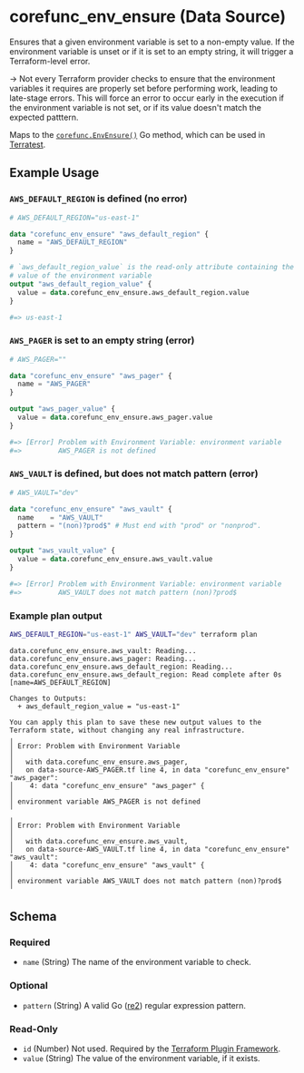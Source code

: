 <!--
---
page_title: "corefunc_env_ensure Data Source - corefunc"
subcategory: ""
description: |-
  Ensures that a given environment variable is set to a non-empty value.
  If the environment variable is unset or if it is set to an empty string,
  it will trigger a Terraform-level error.
  -> Not every Terraform provider checks to ensure that the environment variables it
  requires are properly set before performing work, leading to late-stage errors.
  This will force an error to occur early in the execution if the environment
  variable is not set, or if its value doesn't match the expected patttern.
  Maps to the corefunc.EnvEnsure() https://pkg.go.dev/github.com/northwood-labs/terraform-provider-corefunc/corefunc#EnvEnsure Go method, which can be used in
  Terratest https://terratest.gruntwork.io.
---
-->

# corefunc_env_ensure (Data Source)

Ensures that a given environment variable is set to a non-empty value.
If the environment variable is unset or if it is set to an empty string,
it will trigger a Terraform-level error.

-> Not every Terraform provider checks to ensure that the environment variables it
requires are properly set before performing work, leading to late-stage errors.
This will force an error to occur early in the execution if the environment
variable is not set, or if its value doesn't match the expected patttern.

Maps to the [`corefunc.EnvEnsure()`](https://pkg.go.dev/github.com/northwood-labs/terraform-provider-corefunc/corefunc#EnvEnsure) Go method, which can be used in
[Terratest](https://terratest.gruntwork.io).

## Example Usage

### `AWS_DEFAULT_REGION` is defined (no error)

```terraform
# AWS_DEFAULT_REGION="us-east-1"

data "corefunc_env_ensure" "aws_default_region" {
  name = "AWS_DEFAULT_REGION"
}

# `aws_default_region_value` is the read-only attribute containing the
# value of the environment variable
output "aws_default_region_value" {
  value = data.corefunc_env_ensure.aws_default_region.value
}

#=> us-east-1
```

### `AWS_PAGER` is set to an empty string (error)

```terraform
# AWS_PAGER=""

data "corefunc_env_ensure" "aws_pager" {
  name = "AWS_PAGER"
}

output "aws_pager_value" {
  value = data.corefunc_env_ensure.aws_pager.value
}

#=> [Error] Problem with Environment Variable: environment variable
#=>         AWS_PAGER is not defined
```

### `AWS_VAULT` is defined, but does not match pattern (error)

```terraform
# AWS_VAULT="dev"

data "corefunc_env_ensure" "aws_vault" {
  name    = "AWS_VAULT"
  pattern = "(non)?prod$" # Must end with "prod" or "nonprod".
}

output "aws_vault_value" {
  value = data.corefunc_env_ensure.aws_vault.value
}

#=> [Error] Problem with Environment Variable: environment variable
#=>         AWS_VAULT does not match pattern (non)?prod$
```

### Example plan output

```bash
AWS_DEFAULT_REGION="us-east-1" AWS_VAULT="dev" terraform plan
```

```plain
data.corefunc_env_ensure.aws_vault: Reading...
data.corefunc_env_ensure.aws_pager: Reading...
data.corefunc_env_ensure.aws_default_region: Reading...
data.corefunc_env_ensure.aws_default_region: Read complete after 0s [name=AWS_DEFAULT_REGION]

Changes to Outputs:
  + aws_default_region_value = "us-east-1"

You can apply this plan to save these new output values to the Terraform state, without changing any real infrastructure.
╷
│ Error: Problem with Environment Variable
│
│   with data.corefunc_env_ensure.aws_pager,
│   on data-source-AWS_PAGER.tf line 4, in data "corefunc_env_ensure" "aws_pager":
│    4: data "corefunc_env_ensure" "aws_pager" {
│
│ environment variable AWS_PAGER is not defined
╵
╷
│ Error: Problem with Environment Variable
│
│   with data.corefunc_env_ensure.aws_vault,
│   on data-source-AWS_VAULT.tf line 4, in data "corefunc_env_ensure" "aws_vault":
│    4: data "corefunc_env_ensure" "aws_vault" {
│
│ environment variable AWS_VAULT does not match pattern (non)?prod$
╵
```

<!-- schema generated by tfplugindocs -->
## Schema

### Required

* `name` (String) The name of the environment variable to check.

### Optional

* `pattern` (String) A valid Go ([re2](https://github.com/google/re2/wiki/Syntax)) regular expression pattern.

### Read-Only

* `id` (Number) Not used. Required by the [Terraform Plugin Framework](https://developer.hashicorp.com/terraform/plugin/framework).
* `value` (String) The value of the environment variable, if it exists.

<!-- Preview the provider docs with the Terraform registry provider docs preview tool: https://registry.terraform.io/tools/doc-preview -->
